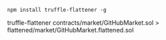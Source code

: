 ```
npm install truffle-flattener -g
```

truffle-flattener contracts/market/GitHubMarket.sol > flattened/market/GitHubMarket.flattened.sol
